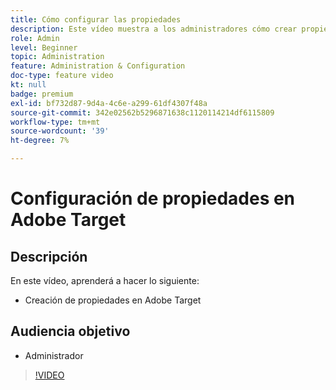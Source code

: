 ```yaml
---
title: Cómo configurar las propiedades
description: Este vídeo muestra a los administradores cómo crear propiedades en Adobe Target.
role: Admin
level: Beginner
topic: Administration
feature: Administration & Configuration
doc-type: feature video
kt: null
badge: premium
exl-id: bf732d87-9d4a-4c6e-a299-61df4307f48a
source-git-commit: 342e02562b5296871638c1120114214df6115809
workflow-type: tm+mt
source-wordcount: '39'
ht-degree: 7%

---
```


# Configuración de propiedades en Adobe Target

## Descripción

En este vídeo, aprenderá a hacer lo siguiente:

* Creación de propiedades en Adobe Target

## Audiencia objetivo

* Administrador

>[!VIDEO](https://video.tv.adobe.com/v/18990/?quality=12)
